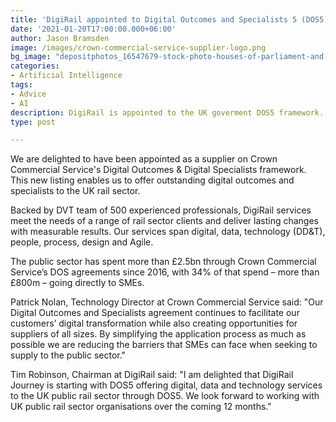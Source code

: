 ```yaml
---
title: 'DigiRail appointed to Digital Outcomes and Specialists 5 (DOS5)'
date: '2021-01-20T17:00:00.000+06:00'
author: Jason Bramsden
image: /images/crown-commercial-service-supplier-logo.png
bg_image: "depositphotos_16547679-stock-photo-houses-of-parliament-and-big.jpg"
categories:
- Artificial Intelligence
tags:
- Advice
- AI
description: DigiRail is appointed to the UK goverment DOS5 framework.
type: post

---
```

We are delighted to have been appointed as a supplier on Crown Commercial Service's Digital Outcomes & Digital Specialists framework.
This new listing enables us to offer outstanding digital outcomes and specialists to the UK rail sector.

Backed by DVT team of 500 experienced professionals, DigiRail services meet the needs of a range of rail sector clients and deliver lasting changes with measurable results. Our services span digital, data, technology (DD&T), people, process, design and Agile.

The public sector has spent more than £2.5bn through Crown Commercial Service’s DOS agreements since 2016, with 34% of that spend – more than £800m – going directly to SMEs.

Patrick Nolan, Technology Director at Crown Commercial Service said:
"Our Digital Outcomes and Specialists agreement continues to facilitate our customers’ digital transformation while also creating opportunities for suppliers of all sizes. By simplifying the application process as much as possible we are reducing the barriers that SMEs can face when seeking to supply to the public sector."

Tim Robinson, Chairman at DigiRail said:
"I am delighted that DigiRail Journey is starting with DOS5 offering digital, data and technology services to the UK public rail sector through DOS5. We look forward to working with UK public rail sector organisations over the coming 12 months."
